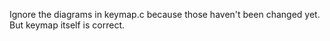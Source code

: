 Ignore the diagrams in keymap.c because those haven't been changed yet. But keymap itself is correct.
